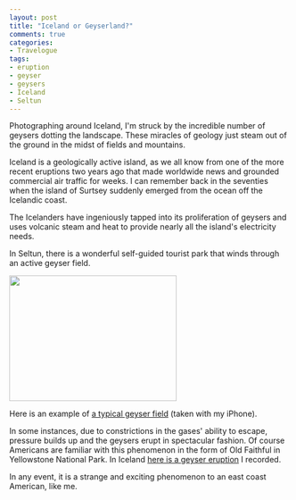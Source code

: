 ```yaml
---
layout: post
title: "Iceland or Geyserland?"
comments: true
categories:
- Travelogue
tags:
- eruption
- geyser
- geysers
- Iceland
- Seltun
---
```

Photographing around Iceland, I'm struck by the incredible number of geysers dotting the landscape. These miracles of geology just steam out of the ground in the midst of fields and mountains.

Iceland is a geologically active island, as we all know from one of the more recent eruptions two years ago that made worldwide news and grounded commercial air traffic for weeks. I can remember back in the seventies when the island of Surtsey suddenly emerged from the ocean off the Icelandic coast.

The Icelanders have ingeniously tapped into its proliferation of geysers and uses volcanic steam and heat to provide nearly all the island's electricity needs.

In Seltun, there is a wonderful self-guided tourist park that winds through an active geyser field.

<a href="http://blog.lesterpickerphoto.com/wp-content/uploads/2012/05/CameraAwesomePhoto3.jpg"><img class="size-medium wp-image-2168" title="CameraAwesomePhoto" src="http://blog.lesterpickerphoto.com/wp-content/uploads/2012/05/CameraAwesomePhoto3-300x225.jpg" alt="" width="300" height="225" /></a>

Here is an example of <a href="http://youtu.be/VcMdq4XrkxY">a typical geyser field</a> (taken with my iPhone).

In some instances, due to constrictions in the gases' ability to escape, pressure builds up and the geysers erupt in spectacular fashion. Of course Americans are familiar with this phenomenon in the form of Old Faithful in Yellowstone National Park. In Iceland <a href="http://youtu.be/YPjMWxEsUX8">here is a geyser eruption</a> I recorded.

In any event, it is a strange and exciting phenomenon to an east coast American, like me.